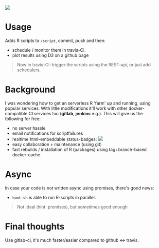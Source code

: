 <img src="https://travis-ci.org/coderofsalvation/R.cluster.svg?branch=master"/>

# Usage 

Adds R scripts to `/script`, commit, push and then:

* schedule / monitor them in travis-CI.
* plot results using D3 on a github page

> Now in travis-CI: trigger the scripts using the REST-api, or just add schedulers.

# Background

I was wondering how to get an serverless R 'farm' up and running, using popular services.
With little modifications it'll work with other docker-compatible CI services too (__gitlab__, __jenkins__ e.g.).
This will give us the following for free:

* no server hassle
* email notifications for scriptfailures
* realtime html-embeddable status-badges: <img src="https://travis-ci.org/coderofsalvation/R.cluster.svg?branch=master"/>
* easy collaboration + maintenance (using git)
* fast rebuilds / installation of R (packages) using tag+branch-based docker-cache

# Async

In case your code is not written async using promises, there's good news: 

* `boot.sh` is able to run R-scripts in parallel.

> Not ideal (hint: promises), but sometimes good enough

# Final thoughts

Use gitlab-ci, it's much faster/easier compared to github <-> travis.
